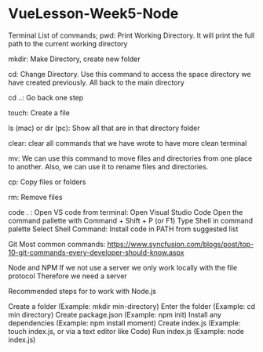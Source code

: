 # VueLesson-Week5-Node

Terminal List of commands;
pwd: Print Working Directory. It will print the full path to the current working directory

mkdir: Make Directory, create new folder

cd: Change Directory. Use this command to access the space directory we have created previously. All back to the main directory

cd ..: Go back one step

touch: Create a file

ls (mac) or dir (pc): Show all that are in that directory folder

clear: clear all commands that we have wrote to have more clean terminal

mv: We can use this command to move files and directories from one place to another. Also, we can use it to rename files and directories.

cp: Copy files or folders

rm: Remove files

code . : Open VS code from terminal: Open Visual Studio Code Open the command pallette with Command + Shift + P (or F1) Type Shell in command palette Select Shell Command: Install code in PATH from suggested list

Git
Most common commands: https://www.syncfusion.com/blogs/post/top-10-git-commands-every-developer-should-know.aspx

Node and NPM
If we not use a server we only work locally with the file protocol Therefore we need a server

Recommended steps for to work with Node.js

Create a folder (Example: mkdir min-directory) Enter the folder (Example: cd min directory) Create package.json (Example: npm init) Install any dependencies (Example: npm install moment) Create index.js (Example: touch index.js, or via a text editor like Code) Run index.js (Example: node index.js)
